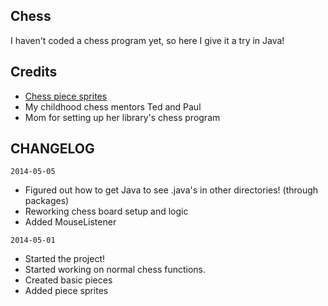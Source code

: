 Chess
--------------

I haven't coded a chess program yet, so here I give it a try in Java!

Credits
--------------
- <a href="http://www.wpclipart.com/recreation/games/chess/chess_set_1/">Chess piece sprites</a>
- My childhood chess mentors Ted and Paul
- Mom for setting up her library's chess program

CHANGELOG
--------------
`2014-05-05`
- Figured out how to get Java to see .java's in other directories! (through packages)
- Reworking chess board setup and logic
- Added MouseListener

`2014-05-01`
- Started the project!
- Started working on normal chess functions.
- Created basic pieces
- Added piece sprites